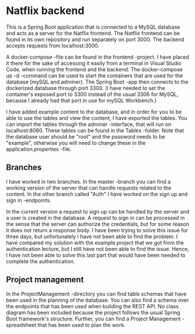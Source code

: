 # Natflix backend

This is a Spring Boot application that is connected to a MySQL database and acts as a server for the Natflix frontend.
The Natflix frontend can be found in its own repository and run separately on port 3000. 
The backend accepts requests from localhost:3000. 

A docker-compose -file can be found in the frontend -project. 
I have placed it there for the sake of accessing it easily from a terminal in Visual Studio Code, when running the frontend and the backend.
The docker-compose up -d -command can be used to start the containers that are used for the database (mySQL and adminer).
The Spring Boot -app then connects to the dockerized database through port 3300. (I have needed to set the container's
exposed port to 3300 instead of the usual 3306 for MySQL, because I already had that port in use for mySQL Workbench.)

I have added example content to the database, and in order for you to be able to use the tables and view the content, I have exported the tables.
You can import the tables through the adminer -interface, that will run on localhost:8080.
These tables can be found in the Tables -folder. Note that the database user should be "root" and the password needs
to be "example", otherwise you will need to change these in the application.properties -file.

## Branches

I have worked in two branches. In the master -branch you can find a working version of the server that can handle requests
related to the content. In the other branch called "Auth" I have worked on the sign up and sign in -endpoints.

In the current version a request to sign up can be handled by the server and a user is created in the database.
A request to sign in can be processed in the sense that the server can authorize the credentials, but for some
reason it does not return a response body. I have been trying to solve this issue for three days, but unfortunately I have not been able to find the problem.
I have compared my solution with the example project that we got from the authentication lecture, but I still have not been able to find the issue.
Hence, I have not been able to solve this last part that would have been needed to complete the authentication.

## Project management

In the ProjectManagement -directory you can find table schemas that have been used in the planning of the database.
You can also find a schema over the endpoints that has been used when building the REST API.
No class diagram has been included because the project follows the usual Spring Boot framework's structure.
Further, you can find a Project Management -spreadsheet that has been used to plan the work.

